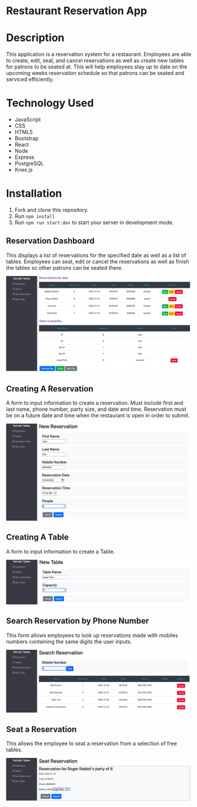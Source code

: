 # Restaurant Reservation App

# Description

This application is a reservation system for a restaurant. Employees are able to create, edit, seat, and cancel reservations as well as create new tables for patrons to be seated at. This will help employees stay up to date on the upcoming weeks reservation schedule so that patrons can be seated and serviced efficiently.

# Technology Used

- JavaScript
- CSS
- HTML5
- Bootstrap
- React
- Node
- Express
- PostgreSQL
- Knex.js

# Installation

1. Fork and clone this repository.
2. Run `npm install`
3. Run `npm run start:dev` to start your server in development mode.

## Reservation Dashboard

This displays a list of reservations for the specified date as well as a list of tables.
Employees can seat, edit or cancel the reservations as well as finish the tables so other patrons can be seated there.

![Reservation Dashboard](https://github.com/ReadingSteinbeck/starter-restaurant-reservation/blob/main/images/Reservation%20dashboard.png)

## Creating A Reservation

A form to input information to create a reservation.
Must include first and last name, phone number, party size, and date and time.
Reservation must be on a future date and time when the restaurant is open in order to submit.

![Create a new Reservation](https://github.com/ReadingSteinbeck/starter-restaurant-reservation/blob/main/images/Create%20reservation.png)

## Creating A Table

A form to input information to create a Table.

![Create a new Table](https://github.com/ReadingSteinbeck/starter-restaurant-reservation/blob/main/images/Create%20table.png)

## Search Reservation by Phone Number

This form allows employees to look up reservations made with mobiles numbers containing the same digits the user inputs.

![Search Reservation](https://github.com/ReadingSteinbeck/starter-restaurant-reservation/blob/main/images/Search%20Reservation.png)

## Seat a Reservation

This allows the employee to seat a reservation from a selection of free tables.

![Seat Reservation](https://github.com/ReadingSteinbeck/starter-restaurant-reservation/blob/main/images/Seat%20Reservation.png)
